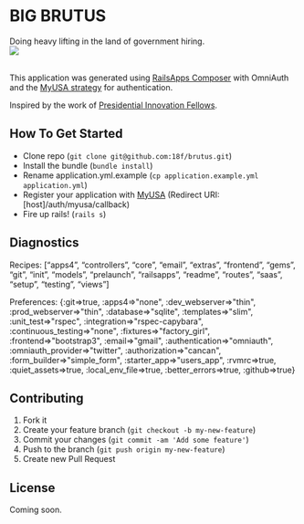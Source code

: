 BIG BRUTUS
=========
Doing heavy lifting in the land of government hiring.<br />
<img src="http://www.kansassampler.org/siteassets/brutis3.jpg" /><br /><br />


This application was generated using [RailsApps Composer](http://railsapps.github.io/rails-composer/) with OmniAuth and the [MyUSA strategy](https://github.com/GSA-OCSIT/omniauth-myusa) for authentication.


Inspired by the work of [Presidential Innovation Fellows](http://www.whitehouse.gov/innovationfellows).

## How To Get Started
  - Clone repo (`git clone git@github.com:18f/brutus.git`)
  - Install the bundle (`bundle install`)
  - Rename application.yml.example (`cp application.example.yml application.yml`)
  - Register your application with [MyUSA](http://my.usa.gov) (Redirect URI: [host]/auth/myusa/callback)
  - Fire up rails! (`rails s`)


## Diagnostics

Recipes:
[“apps4”, “controllers”, “core”, “email”, “extras”, “frontend”, “gems”, “git”, “init”, “models”, “prelaunch”, “railsapps”, “readme”, “routes”, “saas”, “setup”, “testing”, “views”]

Preferences:
{:git=>true, :apps4=>"none", :dev_webserver=>"thin", :prod_webserver=>"thin", :database=>"sqlite", :templates=>"slim", :unit_test=>"rspec", :integration=>"rspec-capybara", :continuous_testing=>"none", :fixtures=>"factory_girl", :frontend=>"bootstrap3", :email=>"gmail", :authentication=>"omniauth", :omniauth_provider=>"twitter", :authorization=>"cancan", :form_builder=>"simple_form", :starter_app=>"users_app", :rvmrc=>true, :quiet_assets=>true, :local_env_file=>true, :better_errors=>true, :github=>true}


## Contributing

1. Fork it
2. Create your feature branch (`git checkout -b my-new-feature`)
3. Commit your changes (`git commit -am 'Add some feature'`)
4. Push to the branch (`git push origin my-new-feature`)
5. Create new Pull Request


License
--

Coming soon.
